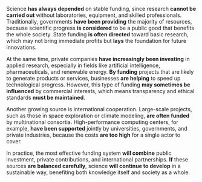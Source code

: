Science **has always depended** on stable funding, since research **cannot be carried out** without laboratories, equipment, and skilled professionals. Traditionally, governments **have been providing** the majority of resources, because scientific progress **is considered** to be a public good that benefits the whole society. State funding **is often directed** toward basic research, which may not bring immediate profits but **lays** the foundation for future innovations.

At the same time, private companies **have increasingly been investing** in applied research, especially in fields like artificial intelligence, pharmaceuticals, and renewable energy. **By funding** projects that are likely to generate products or services, businesses **are helping** to speed up technological progress. However, this type of funding **may sometimes be influenced** by commercial interests, which means transparency and ethical standards **must be maintained**.

Another growing source is international cooperation. Large-scale projects, such as those in space exploration or climate modeling, **are often funded** by multinational consortia. High-performance computing centers, for example, **have been supported** jointly by universities, governments, and private industries, because the costs **are too high** for a single actor to cover.

In practice, the most effective funding system **will combine** public investment, private contributions, and international partnerships. **If** these sources **are balanced carefully**, science **will continue to develop** in a sustainable way, benefiting both knowledge itself and society as a whole.
